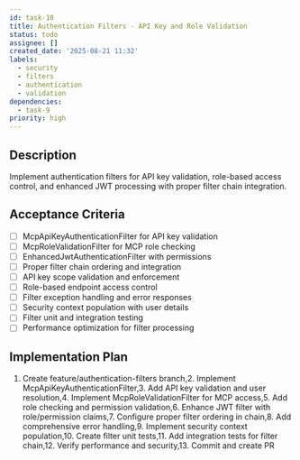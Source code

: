 ```yaml
---
id: task-10
title: Authentication Filters - API Key and Role Validation
status: todo
assignee: []
created_date: '2025-08-21 11:32'
labels:
  - security
  - filters
  - authentication
  - validation
dependencies:
  - task-9
priority: high
---
```


## Description

Implement authentication filters for API key validation, role-based access control, and enhanced JWT processing with proper filter chain integration.

## Acceptance Criteria

- [ ] McpApiKeyAuthenticationFilter for API key validation
- [ ] McpRoleValidationFilter for MCP role checking
- [ ] EnhancedJwtAuthenticationFilter with permissions
- [ ] Proper filter chain ordering and integration
- [ ] API key scope validation and enforcement
- [ ] Role-based endpoint access control
- [ ] Filter exception handling and error responses
- [ ] Security context population with user details
- [ ] Filter unit and integration testing
- [ ] Performance optimization for filter processing

## Implementation Plan

1. Create feature/authentication-filters branch,2. Implement McpApiKeyAuthenticationFilter,3. Add API key validation and user resolution,4. Implement McpRoleValidationFilter for MCP access,5. Add role checking and permission validation,6. Enhance JWT filter with role/permission claims,7. Configure proper filter ordering in chain,8. Add comprehensive error handling,9. Implement security context population,10. Create filter unit tests,11. Add integration tests for filter chain,12. Verify performance and security,13. Commit and create PR
